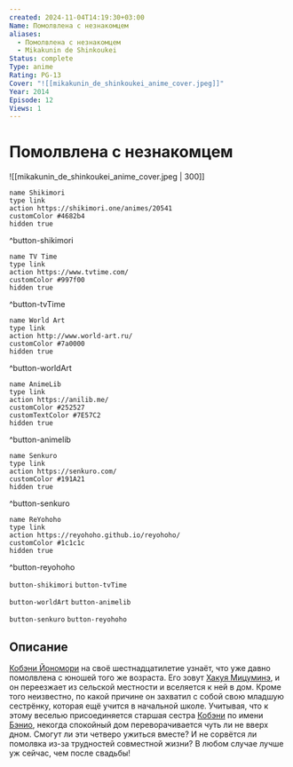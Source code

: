 ```yaml
---
created: 2024-11-04T14:19:30+03:00
Name: Помолвлена с незнакомцем
aliases:
  - Помолвлена с незнакомцем
  - Mikakunin de Shinkoukei
Status: complete
Type: anime
Rating: PG-13
Cover: "![[mikakunin_de_shinkoukei_anime_cover.jpeg]]"
Year: 2014
Episode: 12
Views: 1
---
```


# Помолвлена с незнакомцем

![[mikakunin_de_shinkoukei_anime_cover.jpeg | 300]]

```button
name Shikimori
type link
action https://shikimori.one/animes/20541
customColor #4682b4
hidden true
```
^button-shikimori

```button
name TV Time
type link
action https://www.tvtime.com/
customColor #997f00
hidden true
```
^button-tvTime

```button
name World Art
type link
action http://www.world-art.ru/
customColor #7a0000
hidden true
```
^button-worldArt

```button
name AnimeLib
type link
action https://anilib.me/
customColor #252527
customTextColor #7E57C2
hidden true
```
^button-animelib

```button
name Senkuro
type link
action https://senkuro.com/
customColor #191A21
hidden true
```
^button-senkuro

```button
name ReYohoho
type link
action https://reyohoho.github.io/reyohoho/
customColor #1c1c1c
hidden true
```
^button-reyohoho

`button-shikimori` `button-tvTime`

`button-worldArt` `button-animelib`

`button-senkuro` `button-reyohoho`

## Описание

[Кобэни Йономори](https://shikimori.one/characters/91969-kobeni-yonomori) на своё шестнадцатилетие узнаёт, что уже давно помолвлена с юношей того же возраста. Его зовут [Хакуя Мицуминэ](https://shikimori.one/characters/92877-hakuya-mitsumine), и он переезжает из сельской местности и вселяется к ней в дом. Кроме того неизвестно, по какой причине он захватил с собой свою младшую сестрёнку, которая ещё учится в начальной школе. Учитывая, что к этому веселью присоединяется старшая сестра [Кобэни](https://shikimori.one/characters/91969-kobeni-yonomori) по имени [Бэнио](https://shikimori.one/characters/91973-benio-yonomori), некогда спокойный дом переворачивается чуть ли не вверх дном. Смогут ли эти четверо ужиться вместе? И не сорвётся ли помолвка из-за трудностей совместной жизни? В любом случае лучше уж сейчас, чем после свадьбы!

